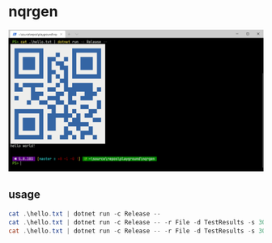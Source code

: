 # nqrgen


![demo#1](img/WindowsTerminal_Ob0Jvv7Kj1.png)

## usage

```powershell
cat .\hello.txt | dotnet run -c Release --
cat .\hello.txt | dotnet run -c Release -- -r File -d TestResults -s 300
cat .\hello.txt | dotnet run -c Release -- -r File -d TestResults -s 300 -m 1 -c High

```